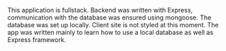 This application is fullstack. Backend was written with Express, communication with the database was ensured using mongoose. The database was set up locally. Client site is not styled at this moment. The app was written mainly to learn how to use a local database as well as Express framework.